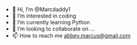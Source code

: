 - 👋 Hi, I’m @Marcdaddy1
- 👀 I’m interested in coding
- 🌱 I’m currently learning Python
- 💞️ I’m looking to collaborate on ...
- 📫 How to reach me abbey.marcus@gmail.com

<!---
Marcdaddy1/Marcdaddy1 is a ✨ special ✨ repository because its `README.md` (this file) appears on your GitHub profile.
You can click the Preview link to take a look at your changes.
--->
